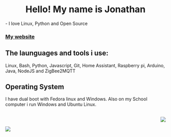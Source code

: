 <h1 align="center">Hello! My name is Jonathan</h1>

<p>
  - I love Linux, Python and Open Source
</p>

<h3><a href="https://jonathanwebsite.herokuapp.com">My website</a></h3>

<h2 align="left">The launguages and tools i use:</h2>
<p>Linux, Bash, Python, Javascript, Git, Home Assistant, Raspberry pi, Arduino, Java, NodeJS and ZigBee2MQTT</p>

<h2>Operating System</h2>
I have dual boot with Fedora linux and Windows.
Also on my School computer i run Windows and Ubuntu Linux.
<br/><br/>

<p align="right"><img src="https://github-readme-stats.vercel.app/api?username=Un10ck3d&show_icons=true&theme=radical"/></p>

<p align="left"><img src="https://github-readme-stats.vercel.app/api/top-langs/?username=Un10ck3d&theme=radical"/></p>
